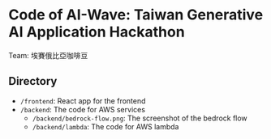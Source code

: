 # Code of AI-Wave: Taiwan Generative AI Application Hackathon
Team: 埃賽俄比亞咖啡豆

## Directory
* `/frontend`: React app for the frontend
* `/backend`: The code for AWS services
    * `/backend/bedrock-flow.png`: The screenshot of the bedrock flow
    * `/backend/lambda`: The code for AWS lambda